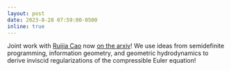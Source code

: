 ```yaml
---
layout: post
date: 2023-8-28 07:59:00-0500
inline: true
---
```


Joint work with [Ruijia Cao](https://ruijiacao.github.io/) now [on the arxiv](https://arxiv.org/abs/2308.14127)! We use ideas from semidefinite programming, information geometry, and geometric hydrodynamics to derive inviscid regularizations of the compressible Euler equation!  